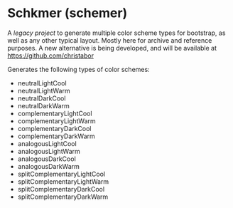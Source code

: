 # Schkmer (schemer)

A *legacy project* to generate multiple color scheme types for bootstrap, as well as any other typical layout. Mostly here for archive and reference purposes. A new alternative is being developed, and will be available at https://github.com/christabor

Generates the following types of color schemes:

* neutralLightCool
* neutralLightWarm
* neutralDarkCool
* neutralDarkWarm
* complementaryLightCool
* complementaryLightWarm
* complementaryDarkCool
* complementaryDarkWarm
* analogousLightCool
* analogousLightWarm
* analogousDarkCool
* analogousDarkWarm
* splitComplementaryLightCool
* splitComplementaryLightWarm
* splitComplementaryDarkCool
* splitComplementaryDarkWarm
